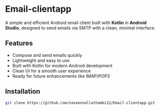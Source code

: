 # Email-clientapp

A simple and efficient Android email client built with **Kotlin** in **Android Studio**, designed to send emails via SMTP with a clean, minimal interface.

## Features
- Compose and send emails quickly
- Lightweight and easy to use
- Built with Kotlin for modern Android development
- Clean UI for a smooth user experience
- Ready for future enhancements like IMAP/POP3

## Installation
```bash
git clone https://github.com/naveennallathambi22/Email-clientapp.git
